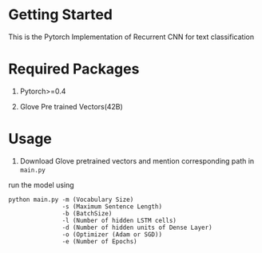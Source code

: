 
# Getting Started
This is the Pytorch Implementation of Recurrent CNN for text classification

# Required Packages
1. Pytorch>=0.4

2. Glove Pre trained Vectors(42B)

# Usage

1. Download Glove pretrained vectors and mention corresponding path in ```main.py```

run the model using

```
python main.py -m (Vocabulary Size)
               -s (Maximum Sentence Length)
               -b (BatchSize)
               -l (Number of hidden LSTM cells)
               -d (Number of hidden units of Dense Layer)
               -o (Optimizer (Adam or SGD))
               -e (Number of Epochs)

               
